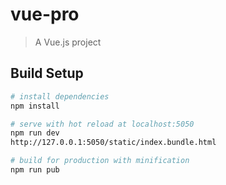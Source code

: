 # vue-pro

> A Vue.js project

## Build Setup

``` bash
# install dependencies
npm install

# serve with hot reload at localhost:5050
npm run dev
http://127.0.0.1:5050/static/index.bundle.html

# build for production with minification
npm run pub
```


